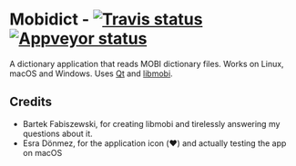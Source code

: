# Mobidict - [![Travis status](https://travis-ci.org/ismail/mobidict.svg?branch=master)](https://travis-ci.org/ismail/mobidict) [![Appveyor status](https://ci.appveyor.com/api/projects/status/h0m5v13mfw3fgr7d?svg=true)](https://ci.appveyor.com/project/ismail/mobidict)

A dictionary application that reads MOBI dictionary files. Works on Linux, macOS and Windows. Uses [Qt](https://www.qt-project.org) and [libmobi](https://github.com/bfabiszewski/libmobi).

## Credits
- Bartek Fabiszewski, for creating libmobi and tirelessly answering my questions about it.
- Esra Dönmez, for the application icon (❤️) and actually testing the app on macOS
